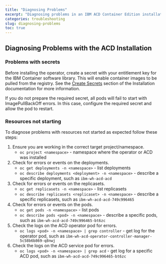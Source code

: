 ```yaml
---
title: "Diagnosing Problems"
excerpt: "Diagnosing problems in an IBM ACD Container Edition installation"
categories: troubleshooting
slug: diagnosing-problems
toc: true
---
```


## Diagnosing Problems with the ACD Installation

### Problems with secrets

Before installing the operator, create a secret with your entitlement key for the IBM Container software library. This will enable container images to be pulled from the registry. See the [Create Secrets](https://ibm.github.io/acd-containers/installing/installing/#create-secrets) section of the Installation documentation for more information.

If you do not prepare the required secret, all pods will fail to start with ImagePullBackOff errors. In this case, configure the required secret and allow the pod to restart.

### Resources not starting

To diagnose problems with resources not started as expected follow these steps:

1. Ensure you are working in the correct target project/namespace.
   * `oc project <namespace>` - namespace where the operator or ACD was installed
1. Check for errors or events on the deployments.
   * `oc get deployments -n <namespace>` - list deployments
   * `oc describe deployments <deployment> -n <namespace>` - describe a specific deployment, such as `ibm-wh-acd-acd`
1. Check for errors or events on the replicasets.
   * `oc get replicasets -n <namespace>` - list replicasets
   * `oc describe replicasets <replicaset> -n <namespace>` - describe a specific replicasets, such as `ibm-wh-acd-acd-749c996465`
1. Check for errors or events on the pods.
   * `oc get pods -n <namespace>` - list pods
   * `oc describe pods <pod> -n <namespace>` - describe a specific pods, such as `ibm-wh-acd-acd-749c996465-bt6zc`
1. Check the logs on the ACD operator pod for errors.
   * `oc logs <pod> -n <namespace> | grep controller` - get log for the operator pod, such as `ibm-wh-acd-operator-controller-manager-5c58b6b869-q8nwj`
1. Check the logs on the ACD service pod for errors.
   * `oc logs <pod> -n <namespace> | grep acd` - get log for a specific ACD pod, such as `ibm-wh-acd-acd-749c996465-bt6zc`
